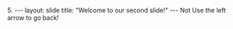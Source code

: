 5\. ---
    layout: slide
    title: "Welcome to our second slide!"
    ---
    Not
    Use the left arrow to go back!
